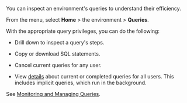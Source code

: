 You can inspect an environment's queries to understand their efficiency.

From the menu, select **Home** > the environment > **Queries**.

With the appropriate query privileges, you can do the following:

-   Drill down to inspect a query's steps.


-   Copy or download SQL statements.


-   Cancel current queries for any user.


-   View [details](zvd1688067459510.md) about current or completed queries for all users. This includes implicit queries, which run in the background.


See [Monitoring and Managing Queries](https://docs.teradata.com/access/sources/dita/topic?dita:topicPath=jno1704723425644.dita).

